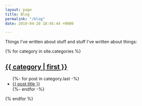 ```yaml
---
layout: page
title: Blog
permalink: "/blog"
date: 2019-04-20 18:45:44 +0000

---
```

Things I've written about stuff and stuff I've written about things:

{% for category in site.categories %}
## <a href="/blog/{{ category | first | slugify }}" name="{{ category | first }}">{{ category | first }}</a>
<ul>
{%- for post in category.last -%}
  <li><a href="{{ post.url }}">{{ post.title }}</a></li>
{%- endfor -%}
</ul>
{% endfor %}